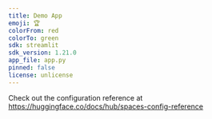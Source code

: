 ```yaml
---
title: Demo App
emoji: 🏆
colorFrom: red
colorTo: green
sdk: streamlit
sdk_version: 1.21.0
app_file: app.py
pinned: false
license: unlicense
---
```


Check out the configuration reference at https://huggingface.co/docs/hub/spaces-config-reference

